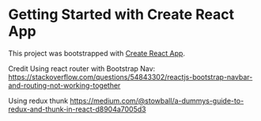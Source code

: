 # Getting Started with Create React App

This project was bootstrapped with [Create React App](https://github.com/facebook/create-react-app).



Credit
Using react router with Bootstrap Nav:
https://stackoverflow.com/questions/54843302/reactjs-bootstrap-navbar-and-routing-not-working-together


Using redux thunk
https://medium.com/@stowball/a-dummys-guide-to-redux-and-thunk-in-react-d8904a7005d3